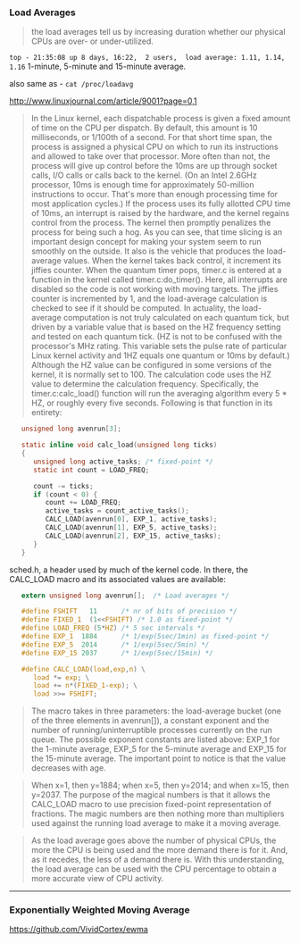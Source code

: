 ### Load Averages

> the load averages tell us by increasing duration whether our physical CPUs are over- or under-utilized.
 
`top - 21:35:08 up 8 days, 16:22,  2 users,  load average: 1.11, 1.14, 1.16`
1-minute, 5-minute and 15-minute average.

also same as - `cat /proc/loadavg`

http://www.linuxjournal.com/article/9001?page=0,1
> In the Linux kernel, each dispatchable process is given a fixed amount of time on the CPU per dispatch. By default, this amount is 10 milliseconds, or 1/100th of a second. For that short time span, the process is assigned a physical CPU on which to run its instructions and allowed to take over that processor. More often than not, the process will give up control before the 10ms are up through socket calls, I/O calls or calls back to the kernel. (On an Intel 2.6GHz processor, 10ms is enough time for approximately 50-million instructions to occur. That's more than enough processing time for most application cycles.) If the process uses its fully allotted CPU time of 10ms, an interrupt is raised by the hardware, and the kernel regains control from the process. The kernel then promptly penalizes the process for being such a hog. As you can see, that time slicing is an important design concept for making your system seem to run smoothly on the outside. It also is the vehicle that produces the load-average values.
> When the kernel takes back control, it increment its jiffies counter. When the quantum timer pops, timer.c is entered at a function in the kernel called timer.c:do_timer(). Here, all interrupts are disabled so the code is not working with moving targets. The jiffies counter is incremented by 1, and the load-average calculation is checked to see if it should be computed. In actuality, the load-average computation is not truly calculated on each quantum tick, but driven by a variable value that is based on the HZ frequency setting and tested on each quantum tick. (HZ is not to be confused with the processor's MHz rating. This variable sets the pulse rate of particular Linux kernel activity and 1HZ equals one quantum or 10ms by default.) Although the HZ value can be configured in some versions of the kernel, it is normally set to 100. The calculation code uses the HZ value to determine the calculation frequency. Specifically, the timer.c:calc_load() function will run the averaging algorithm every 5 * HZ, or roughly every five seconds. Following is that function in its entirety:

```c
   unsigned long avenrun[3];

   static inline void calc_load(unsigned long ticks)
   {
      unsigned long active_tasks; /* fixed-point */
      static int count = LOAD_FREQ;

      count -= ticks;
      if (count < 0) {
         count += LOAD_FREQ;
         active_tasks = count_active_tasks();
         CALC_LOAD(avenrun[0], EXP_1, active_tasks);
         CALC_LOAD(avenrun[1], EXP_5, active_tasks);
         CALC_LOAD(avenrun[2], EXP_15, active_tasks);
      }
   }
```

sched.h, a header used by much of the kernel code. In there, the CALC_LOAD macro and its associated values are available:

```c
   extern unsigned long avenrun[];	/* Load averages */

   #define FSHIFT   11		/* nr of bits of precision */
   #define FIXED_1  (1<<FSHIFT)	/* 1.0 as fixed-point */
   #define LOAD_FREQ (5*HZ)	/* 5 sec intervals */
   #define EXP_1  1884		/* 1/exp(5sec/1min) as fixed-point */
   #define EXP_5  2014		/* 1/exp(5sec/5min) */
   #define EXP_15 2037		/* 1/exp(5sec/15min) */

   #define CALC_LOAD(load,exp,n) \
      load *= exp; \
      load += n*(FIXED_1-exp); \
      load >>= FSHIFT;
```

> The macro takes in three parameters: the load-average bucket (one of the three elements in avenrun[]), a constant exponent and the number of running/uninterruptible processes currently on the run queue. The possible exponent constants are listed above: EXP_1 for the 1-minute average, EXP_5 for the 5-minute average and EXP_15 for the 15-minute average. The important point to notice is that the value decreases with age.

> When x=1, then y=1884; when x=5, then y=2014; and when x=15, then y=2037. The purpose of the magical numbers is that it allows the CALC_LOAD macro to use precision fixed-point representation of fractions. The magic numbers are then nothing more than multipliers used against the running load average to make it a moving average. 

> As the load average goes above the number of physical CPUs, the more the CPU is being used and the more demand there is for it. And, as it recedes, the less of a demand there is. With this understanding, the load average can be used with the CPU percentage to obtain a more accurate view of CPU activity.

----------------

### Exponentially Weighted Moving Average
https://github.com/VividCortex/ewma



